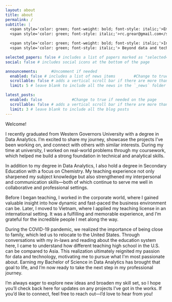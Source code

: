 ```yaml
---
layout: about
title: about
permalink: /
subtitle: |
  <span style='color: green; font-weight: bold; font-style: italic;'>Email:</span><br>
  <span style='color: green; font-style: italic;'>rc.grear@gmail.com</span><br><br>

  <span style='color: green; font-weight: bold; font-style: italic;'>Interests: </span><br>
  <span style='color: green; font-style: italic;'> Beyond data and technology, I find joy in hands-on and heart-centered activities like cooking, gardening, and fishing. I'm drawn to adventure—whether that means traveling to new places or simply enjoying quiet moments while gazing at the horizon. </span><br><br>

selected_papers: false # includes a list of papers marked as "selected={true}"           #Change to true if needed on the page
social: false # includes social icons at the bottom of the page              #Change to true if needed on the page

announcements:      #Uncomment if needed
  enabled: false # includes a list of news items        #Change to true if needed on the page
  scrollable: false # adds a vertical scroll bar if there are more than 3 news items         #Change to true if needed on the page
  limit: 5 # leave blank to include all the news in the `_news` folder

latest_posts:
  enabled: false             #Change to true if needed on the page
  scrollable: false # adds a vertical scroll bar if there are more than 3 new posts items       #Change to true if needed on the page
  limit: 3 # leave blank to include all the blog posts
---
```



Welcome!

I recently graduated from Western Governors University with a degree in Data Analytics. I’m excited to share my journey, showcase the projects I’ve been working on, and connect with others with similar interests. During my time at university, I worked on real-world problems through my coursework, which helped me build a strong foundation in technical and analytical skills.

In addition to my degree in Data Analytics, I also hold a degree in Secondary Education with a focus on Chemistry. My teaching experience not only sharpened my subject knowledge but also strengthened my interpersonal and communication skills—both of which continue to serve me well in collaborative and professional settings.

Before I began teaching, I worked in the corporate world, where I gained valuable insight into how dynamic and fast-paced the business environment can be. Later, I moved to Vietnam, where I applied my teaching license in an international setting. It was a fulfilling and memorable experience, and I’m grateful for the incredible people I met along the way.

During the COVID-19 pandemic, we realized the importance of being close to family, which led us to relocate to the United States. Through conversations with my in-laws and reading about the education system here, I came to understand how different teaching high school in the U.S. can be compared to Asia. This realization ultimately reignited my passion for data and technology, motivating me to pursue what I'm most passionate about. Earning my Bachelor of Science in Data Analytics has brought that goal to life, and I’m now ready to take the next step in my professional journey.

I’m always eager to explore new ideas and broaden my skill set, so I hope you’ll check back here for updates on any projects I’ve got in the works. If you’d like to connect, feel free to reach out—I’d love to hear from you!
